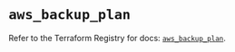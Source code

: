 # `aws_backup_plan`

Refer to the Terraform Registry for docs: [`aws_backup_plan`](https://registry.terraform.io/providers/hashicorp/aws/6.7.0/docs/resources/backup_plan).
